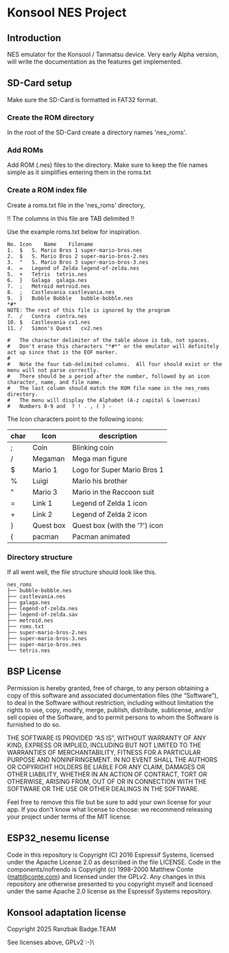 # Konsool NES Project


## Introduction

NES emulator for the Konsool / Tanmatsu device.
Very early Alpha version, will write the documentation as the features get implemented.

## SD-Card setup

Make sure the SD-Card is formatted in FAT32 format.

### Create the ROM directory

In the root of the SD-Card create a directory names 'nes_roms'.

### Add ROMs

Add ROM (.nes) files to the directory.
Make sure to keep the file names simple as it simplifies entering them in the roms.txt

### Create a ROM index file

Create a roms.txt file in the 'nes_roms' directory,

!! The columns in this file are TAB delimited !!

Use the example roms.txt below for inspiration.

```
No.	Icon	Name	Filename
1.	$	S. Mario Bros 1	super-mario-bros.nes
2.	$	S. Mario Bros 2	super-mario-bros-2.nes
3.	"	S. Mario Bros 3	super-mario-bros-3.nes
4.	=	Legend of Zelda	legend-of-zelda.nes
5.	+	Tetris	tetris.nes
6.	}	Galaga	galaga.nes
7.	;	Metroid	metroid.nes
8.	;	Castlevania	castlevania.nes
9.	}	Bubble Bobble	bubble-bobble.nes
*#*
NOTE: The rest of this file is ignored by the program
7.	/	Contra  contra.nes
10.	$	Castlevania cv1.nes
11.	/	Simon's Quest   cv2.nes 

#   The character delimiter of the table above is tab, not spaces.
#	Don't erase this characters "*#*" or the emulator will definitely act up since that is the EOF marker.
#
#	Note the four tab-delimited columns.  All four should exist or the menu will not parse correctly.
#   There should be a period after the number, followed by an icon character, name, and file name.
#   The last column should match the ROM file name in the nes_roms directory.
#	The menu will display the Alphabet (A-z capital & lowercas)
# 	Numbers 0-9 and  ? ! . , ( ) -
```

The Icon characters point to the following icons:

| char | Icon      | description                   |
| ---- | --------- | ----------------------------- |
| ;    | Coin      | Blinking coin                 |
| /    | Megaman   | Mega man figure               |
| $    | Mario 1   | Logo for Super Mario Bros 1   |
| %    | Luigi     | Mario his brother             |
| "    | Mario 3   | Mario in the Raccoon suit     |
| =    | Link 1    | Legend of Zelda 1 icon        |
| +    | Link 2    | Legend of Zelda 2 icon        |
| }    | Quest box | Quest box (with the '?') icon |
| {    | pacman    | Pacman animated               |

### Directory structure

If all went well, the file structure should look like this.

```
nes_roms
├── bubble-bobble.nes
├── castlevania.nes
├── galaga.nes
├── legend-of-zelda.nes
├── legend-of-zelda.sav
├── metroid.nes
├── roms.txt
├── super-mario-bros-2.nes
├── super-mario-bros-3.nes
├── super-mario-bros.nes
└── tetris.nes
```

## BSP License

Permission is hereby granted, free of charge, to any person obtaining a copy of this software and associated documentation files (the “Software”), to deal in the Software without restriction, including without limitation the rights to use, copy, modify, merge, publish, distribute, sublicense, and/or sell copies of the Software, and to permit persons to whom the Software is furnished to do so.

THE SOFTWARE IS PROVIDED “AS IS”, WITHOUT WARRANTY OF ANY KIND, EXPRESS OR IMPLIED, INCLUDING BUT NOT LIMITED TO THE WARRANTIES OF MERCHANTABILITY, FITNESS FOR A PARTICULAR PURPOSE AND NONINFRINGEMENT. IN NO EVENT SHALL THE AUTHORS OR COPYRIGHT HOLDERS BE LIABLE FOR ANY CLAIM, DAMAGES OR OTHER LIABILITY, WHETHER IN AN ACTION OF CONTRACT, TORT OR OTHERWISE, ARISING FROM, OUT OF OR IN CONNECTION WITH THE SOFTWARE OR THE USE OR OTHER DEALINGS IN THE SOFTWARE.

Feel free to remove this file but be sure to add your own license for your app.
If you don't know what license to choose: we recommend releasing your project under terms of the MIT license.

## ESP32_nesemu license

Code in this repository is Copyright (C) 2016 Espressif Systems, licensed under the Apache License 2.0 as described in the file LICENSE. Code in the components/nofrendo is Copyright (c) 1998-2000 Matthew Conte (matt@conte.com) and licensed under the GPLv2.
Any changes in this repository are otherwise presented to you copyright myself and licensed under the same Apache 2.0 license as the Espressif Systems repository.

## Konsool adaptation license 

Copyright 2025 Ranzbak Badge.TEAM

See licenses above, GPLv2 :-)\